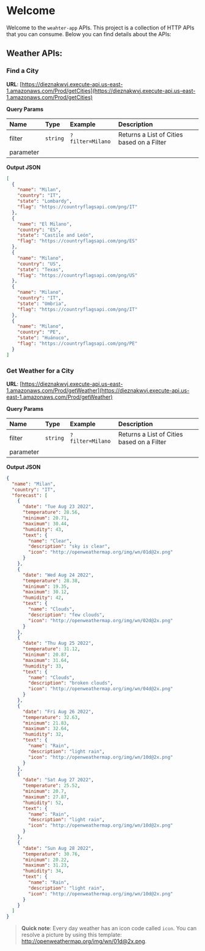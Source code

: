 # Welcome

Welcome to the `weahter-app` APIs. This project is a collection of HTTP APIs 
that you can consume. Below you can find details about the APIs:

## Weather APIs:

### Find a City

**URL**: [https://dieznakwvj.execute-api.us-east-1.amazonaws.com/Prod/getCities](https://dieznakwvj.execute-api.us-east-1.amazonaws.com/Prod/getCities)

**Query Params**

| Name | Type | Example | Description | 
| :--- | :--- | :--- | :--- |
| filter | `string` | `?filter=Milano` | Returns a List of Cities based on a Filter
parameter |

**Output JSON**

```json
[
  {
    "name": "Milan",
    "country": "IT",
    "state": "Lombardy",
    "flag": "https://countryflagsapi.com/png/IT"
  },
  {
    "name": "El Milano",
    "country": "ES",
    "state": "Castile and León",
    "flag": "https://countryflagsapi.com/png/ES"
  },
  {
    "name": "Milano",
    "country": "US",
    "state": "Texas",
    "flag": "https://countryflagsapi.com/png/US"
  },
  {
    "name": "Milano",
    "country": "IT",
    "state": "Umbria",
    "flag": "https://countryflagsapi.com/png/IT"
  },
  {
    "name": "Milano",
    "country": "PE",
    "state": "Huánuco",
    "flag": "https://countryflagsapi.com/png/PE"
  }
]
```

### Get Weather for a City

**URL**: [https://dieznakwvj.execute-api.us-east-1.amazonaws.com/Prod/getWeather](https://dieznakwvj.execute-api.us-east-1.amazonaws.com/Prod/getWeather)

**Query Params**

| Name | Type | Example | Description | 
| :--- | :--- | :--- | :--- |
| filter | `string` | `?filter=Milano` | Returns a List of Cities based on a Filter
parameter |

**Output JSON**

```json
{
  "name": "Milan",
  "country": "IT",
  "forecast": [
    {
      "date": "Tue Aug 23 2022",
      "temperature": 28.56,
      "minimum": 20.71,
      "maximum": 30.44,
      "humidity": 43,
      "text": {
        "name": "Clear",
        "description": "sky is clear",
        "icon": "http://openweathermap.org/img/wn/01d@2x.png"
      }
    },
    {
      "date": "Wed Aug 24 2022",
      "temperature": 28.38,
      "minimum": 19.35,
      "maximum": 30.12,
      "humidity": 42,
      "text": {
        "name": "Clouds",
        "description": "few clouds",
        "icon": "http://openweathermap.org/img/wn/02d@2x.png"
      }
    },
    {
      "date": "Thu Aug 25 2022",
      "temperature": 31.12,
      "minimum": 20.87,
      "maximum": 31.64,
      "humidity": 33,
      "text": {
        "name": "Clouds",
        "description": "broken clouds",
        "icon": "http://openweathermap.org/img/wn/04d@2x.png"
      }
    },
    {
      "date": "Fri Aug 26 2022",
      "temperature": 32.63,
      "minimum": 21.83,
      "maximum": 32.64,
      "humidity": 32,
      "text": {
        "name": "Rain",
        "description": "light rain",
        "icon": "http://openweathermap.org/img/wn/10d@2x.png"
      }
    },
    {
      "date": "Sat Aug 27 2022",
      "temperature": 25.52,
      "minimum": 20.7,
      "maximum": 27.87,
      "humidity": 52,
      "text": {
        "name": "Rain",
        "description": "light rain",
        "icon": "http://openweathermap.org/img/wn/10d@2x.png"
      }
    },
    {
      "date": "Sun Aug 28 2022",
      "temperature": 30.76,
      "minimum": 20.22,
      "maximum": 31.23,
      "humidity": 34,
      "text": {
        "name": "Rain",
        "description": "light rain",
        "icon": "http://openweathermap.org/img/wn/10d@2x.png"
      }
    }
  ]
}
```

 > **Quick note**: Every day weather has an icon code called `icon`. You can resolve a picture
 by using this template: http://openweathermap.org/img/wn/01d@2x.png. <br />
